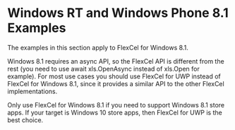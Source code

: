 # Windows RT and Windows Phone 8.1 Examples

The examples in this section apply to FlexCel for Windows 8.1. 

Windows 8.1 requires an async API, so the FlexCel API is different from the rest (you need to use await xls.OpenAsync instead of xls.Open for example). For most use cases you should use FlexCel for UWP instead of FlexCel for Windows 8.1, since it provides a similar API to the other FlexCel implementations. 

Only use FlexCel for Windows 8.1 
if you need to support Windows 8.1 store apps. If your target is Windows 10 store apps, then FlexCel for UWP is the best choice.

